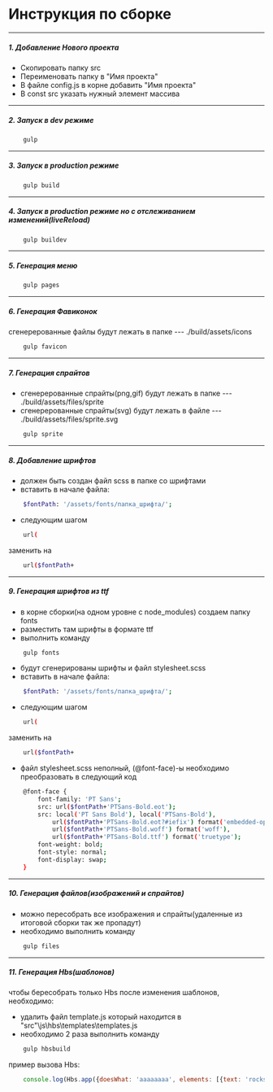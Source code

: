 # Инструкция по сборке
--------------------------------------
##### 1. Добавление Нового проекта
- Скопировать папку src
- Переименовать папку в "Имя проекта"
- В файле config.js в корне добавить "Имя проекта" 
- В const src указать нужный элемент массива

--------------------------------------
##### 2. Запуск в dev режиме
```sh
    gulp
```
--------------------------------------
##### 3. Запуск в production режиме
```sh
    gulp build
```
--------------------------------------
##### 4. Запуск в production режиме но с отслеживанием изменений(liveReload)
```sh
    gulp buildev
```
--------------------------------------
##### 5. Генерация меню
```sh
    gulp pages
```
--------------------------------------
##### 6. Генерация Фавиконок
сгенерерованные файлы будут лежать в папке --- ./build/assets/icons
```sh
    gulp favicon
```
--------------------------------------
##### 7. Генерация спрайтов
- сгенерерованные спрайты(png,gif) будут лежать в папке --- ./build/assets/files/sprite
- сгенерерованные спрайты(svg) будут лежать в файле --- ./build/assets/files/sprite.svg
```sh
    gulp sprite
```
--------------------------------------
##### 8. Добавление шрифтов
- должен быть создан файл scss в папке со шрифтами
- вставить в начале файла:
```sh
    $fontPath: '/assets/fonts/папка_шрифта/';
``` 
- следующим шагом
```sh
    url(
```
заменить на 
```sh
    url($fontPath+
```
--------------------------------------
##### 9. Генерация шрифтов из ttf
- в корне сборки(на одном уровне с node_modules) создаем папку fonts
- разместить там шрифты в формате ttf
- выполнить команду 
```sh
    gulp fonts
```
- будут сгенерированы шрифты и файл stylesheet.scss
- вставить в начале файла:
```sh
    $fontPath: '/assets/fonts/папка_шрифта/';
``` 
- следующим шагом
```sh
    url(
```
заменить на 
```sh
    url($fontPath+
```
- файл stylesheet.scss неполный, (@font-face)-ы необходимо преобразовать в следующий код

```sh
    @font-face {
        font-family: 'PT Sans';
        src: url($fontPath+'PTSans-Bold.eot');
        src: local('PT Sans Bold'), local('PTSans-Bold'),
            url($fontPath+'PTSans-Bold.eot?#iefix') format('embedded-opentype'),
            url($fontPath+'PTSans-Bold.woff') format('woff'),
            url($fontPath+'PTSans-Bold.ttf') format('truetype');
        font-weight: bold;
        font-style: normal;
        font-display: swap;
    }
```
--------------------------------------
##### 10. Генерация файлов(изображений и спрайтов)
- можно пересобрать все изображения и спрайты(удаленные из итоговой сборки так же пропадут)
- необходимо выполнить команду 
```sh
    gulp files
```
--------------------------------------
##### 11. Генерация Hbs(шаблонов)
чтобы бересобрать только Hbs после изменения шаблонов, необходимо:
- удалить файл template.js который находится в  "src"\js\hbs\templates\templates.js
- необходимо 2 раза выполнить команду 
```sh
    gulp hbsbuild
```
пример вызова Hbs:
```js
    console.log(Hbs.app({doesWhat: 'aaaaaaaa', elements: [{text: 'rocks1!'}, {text: 'rocks2!'}]}));
```
